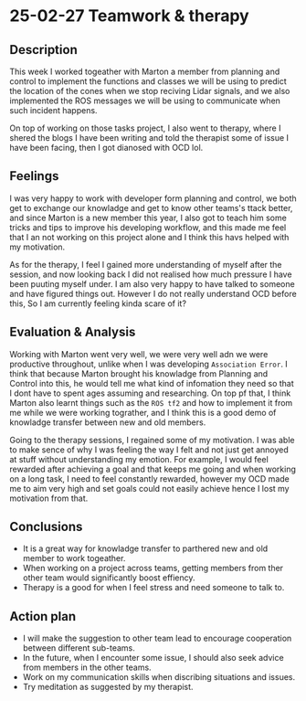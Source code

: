 # 25-02-27 Teamwork & therapy

## Description

This week I worked togeather with Marton a member from planning and control to implement the functions and classes we will be using to predict the location of the cones when we stop reciving Lidar signals, and we also implemented the ROS messages we will be using to communicate when such incident happens.

On top of working on those tasks project, I also went to therapy, where I shered the blogs I have been writing and told the therapist some of issue I have been facing, then I got dianosed with OCD lol.

## Feelings

I was very happy to work with developer form planning and control, we both get to exchange our knowladge and get to know other teams's ttack better, and since Marton is a new member this year, I also got to teach him some tricks and tips to improve his developing workflow, and this made me feel that I an not working on this project alone and I think this havs helped with my motivation.

As for the therapy, I feel I gained more understanding of myself after the session, and now looking back I did not realised how much pressure I have been puuting myself under. I am also very happy to have talked to someone and have figured things out. However I do not really understand OCD before this, So I am currently feeling kinda scare of it?

## Evaluation & Analysis

Working with Marton went very well, we were very well adn we were productive throughout, unlike when I was developing `Association Error`. I think that because Marton brought his knowladge from Planning and Control into this, he would tell me what kind of infomation they need so that I dont have to spent ages assuming and researching. On top pf that, I think Marton also learnt things such as the `ROS tf2` and how to implement it from me while we were working tograther, and I think this is a good demo of knowladge transfer between new and old members.

Going to the therapy sessions, I regained some of my motivation. I was able to make sence of why I was feeling the way I felt and not just get annoyed at stuff without understanding my emotion. For example, I would feel rewarded after achieving a goal and that keeps me going and when working on a long task, I need to feel constantly rewarded, however my OCD made me to aim very high and set goals could not easily achieve hence I lost my motivation from that.

## Conclusions

- It is a great way for knowladge transfer to parthered new and old member to work togeather.
- When working on a project across teams, getting members from ther other team would significantly boost effiency.
- Therapy is a good for when I feel stress and need someone to talk to.

## Action plan

- I will make the suggestion to other team lead to encourage cooperation between different sub-teams.
- In the future, when I encounter some issue, I should also seek advice from members in the other teams.
- Work on my communication skills when discribing situations and issues.
- Try meditation as suggested by my therapist.
